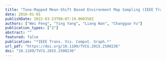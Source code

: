 ```yaml
---
title: "Tone-Mapped Mean-Shift Based Environment Map Sampling (IEEE Trans. Vis. Comput. Graph., 2016)"
date: 2016-01-01
publishDate: 2022-03-23T08:07:19.060358Z
authors: ["Wei Feng", "Ying Yang", "Liang Wan", "Changguo Yu"]
publication_types: ["2"]
abstract: ""
featured: false
publication: "*IEEE Trans. Vis. Comput. Graph.*"
url_pdf: "https://doi.org/10.1109/TVCG.2015.2500236"
doi: "10.1109/TVCG.2015.2500236"
---
```


